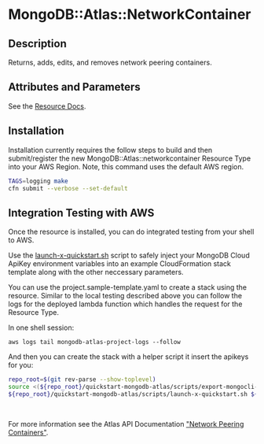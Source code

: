# MongoDB::Atlas::NetworkContainer

## Description
Returns, adds, edits, and removes network peering containers.

## Attributes and Parameters

See the [Resource Docs](./docs/README.md).

## Installation

Installation currently requires the follow steps to build and then submit/register the 
new MongoDB::Atlas::networkcontainer Resource Type into your AWS Region. Note, this command uses the
default AWS region.

```bash
TAGS=logging make
cfn submit --verbose --set-default
```

## Integration Testing with AWS

Once the resource is installed, you can do integrated testing from your shell to AWS.

Use the [launch-x-quickstart.sh](https://github.com/aws-quickstart/quickstart-mongodb-atlas/blob/8cd6e87ed36f467202432eed170a25ff10abf566/scripts/launch-x-quickstart.sh) script
to safely inject your MongoDB Cloud ApiKey environment variables into an example
CloudFormation stack template along with the other neccessary parameters.

You can use the project.sample-template.yaml to create a stack using the resource.
Similar to the local testing described above you can follow the logs for the deployed
lambda function which handles the request for the Resource Type.

In one shell session:
```
aws logs tail mongodb-atlas-project-logs --follow
```

And then you can create the stack with a helper script it insert the apikeys for you:


```bash
repo_root=$(git rev-parse --show-toplevel)
source <(${repo_root}/quickstart-mongodb-atlas/scripts/export-mongocli-config.py)
${repo_root}/quickstart-mongodb-atlas/scripts/launch-x-quickstart.sh ${repo_root}/cfn-resources/network-container/test/networkcontainer.sample-template.json SampleNetworkContainer-123 ParameterKey=ProjectId,ParameterValue=<YOUR_PROJECT_ID>
 
 
```

For more information see the Atlas API Documentation ["Network Peering Containers"](https://www.mongodb.com/docs/atlas/reference/api-resources-spec/#tag/Network-Peering-Containers).
